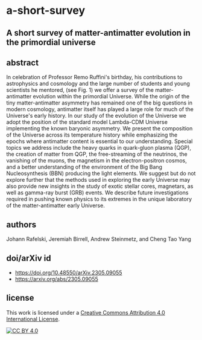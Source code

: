 # a-short-survey
## A short survey of matter-antimatter evolution in the primordial universe

## abstract
In celebration of Professor Remo Ruffini's birthday, his contributions to astrophysics and cosmology and the large number of students and young scientists he mentored, (see Fig. 1) we offer a survey of the matter-antimatter evolution within the primordial Universe. While the origin of the tiny matter-antimatter asymmetry has remained one of the big questions in modern cosmology, antimatter itself has played a large role for much of the Universe's early history. In our study of the evolution of the Universe we adopt the position of the standard model Lambda-CDM Universe implementing the known baryonic asymmetry. We present the composition of the Universe across its temperature history while emphasizing the epochs where antimatter content is essential to our understanding. Special topics we address include the heavy quarks in quark-gluon plasma (QGP), the creation of matter from QGP, the free-streaming of the neutrinos, the vanishing of the muons, the magnetism in the electron-positron cosmos, and a better understanding of the environment of the Big Bang Nucleosynthesis (BBN) producing the light elements. We suggest but do not explore further that the methods used in exploring the early Universe may also provide new insights in the study of exotic stellar cores, magnetars, as well as gamma-ray burst (GRB) events. We describe future investigations required in pushing known physics to its extremes in the unique laboratory of the matter-antimatter early Universe.

## authors
Johann Rafelski, Jeremiah Birrell, Andrew Steinmetz, and Cheng Tao Yang

## doi/arXiv id
- https://doi.org/10.48550/arXiv.2305.09055
- https://arxiv.org/abs/2305.09055

## license
This work is licensed under a
[Creative Commons Attribution 4.0 International License][cc-by].

[![CC BY 4.0][cc-by-image]][cc-by]

[cc-by]: http://creativecommons.org/licenses/by/4.0/
[cc-by-image]: https://i.creativecommons.org/l/by/4.0/88x31.png
[cc-by-shield]: https://img.shields.io/badge/License-CC%20BY%204.0-lightgrey.svg

